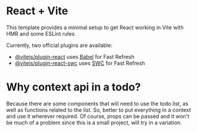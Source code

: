 # React + Vite

This template provides a minimal setup to get React working in Vite with HMR and some ESLint rules.

Currently, two official plugins are available:

- [@vitejs/plugin-react](https://github.com/vitejs/vite-plugin-react/blob/main/packages/plugin-react/README.md) uses [Babel](https://babeljs.io/) for Fast Refresh
- [@vitejs/plugin-react-swc](https://github.com/vitejs/vite-plugin-react-swc) uses [SWC](https://swc.rs/) for Fast Refresh

# Why context api in a todo?

Because there are some components that will need to use the todo list, as well as functions related to the list. So, better to put everything in a context and use it wherever required. Of course, props can be passed and it won't be much of a problem since this is a small project, will try in a variation.